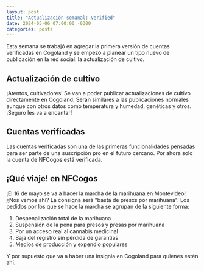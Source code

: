 ```yaml
---
layout: post
title: "Actualización semanal: Verified"
date: 2024-05-06 07:00:00 -0300
categories: posts
---
```


Esta semana se trabajó en agregar la primera versión de cuentas verificadas en Cogoland y se empezó a planear un tipo nuevo de publicación en la red social: la actualización de cultivo.

## Actualización de cultivo

¡Atentos, cultivadores! Se van a poder publicar actualizaciones de cultivo directamente en Cogoland. Serán similares a las publicaciones normales aunque con otros datos como temperatura y humedad, genéticas y otros. ¡Seguro les va a encantar!

## Cuentas verificadas

Las cuentas verificadas son una de las primeras funcionalidades pensadas para ser parte de una suscripción pro en el futuro cercano. Por ahora solo la cuenta de NFCogos está verificada.

## ¡Qué viaje! en NFCogos

¡El 16 de mayo se va a hacer la marcha de la marihuana en Montevideo! ¿Nos vemos ahí? La consigna será "basta de presxs por marihuana". Los pedidos por los que se hace la marcha se agrupan de la siguiente forma:

1. Despenalización total de la marihuana
2. Suspensión de la pena para presos y presas por marihuana
3. Por un acceso real al cannabis medicinal
4. Baja del registro sin pérdida de garantías
5. Medios de producción y expendio populares

Y por supuesto que va a haber una insignia en Cogoland para quienes estén ahí.
